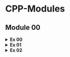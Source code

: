 # **CPP-Modules**

## **Module 00**

<details>
  <summary><b>Ex 00</b></summary>
    
  - <b>Objectives</b>
  - <details>
    <summary><b>Basic ostream</b></summary>
      <br>std::cout (Console Output) to sends formatted output to stdout.

    <br>How to use:
  
        std::cout << "Hello World" << std::endl;
    
    Output:
    
        Hello World
  
    Useful Links:
  
    https://cplusplus.com/reference/iostream/cout/
    </details>
  </details>

<details>
  <summary><b>Ex 01</b></summary>

  - <b>Objectives</b>
  - <details>
    <summary><b>Basic istream</b></summary>
      <br>std::cin (Console Input) used to get user input from an external source.
  
    <br>How to use:
    
        std::cin >> name;
        std::cout << "Hello " << name << std::endl;
  
    Input:
  
        icaldas
  
    Output:
  
        Hello icaldas
  
    Useful Links:
  
    https://cplusplus.com/reference/iostream/cin/
    </details>
  - <details>
    <summary><b>Basic string</b></summary>
      <br>std::string is a class that defines objects that be represented as a stream of characters. 
  
    <br>How to use:
  
        std::string name = "icaldas";
        std::cout << "Hello " << name << std::endl;
  
    Output:
  
        Hello icaldas
  
    Useful Links:
  
  
    https://cplusplus.com/reference/string/string/ 
    </details>
  - <details>
    <summary><b>How to use the setw() function</b></summary>
      <br>std::setw used to sets the ios library field width or specifies the minimum number of character positions a variable will consume.
  
    <br>How to use:
  
        std::cout << '|' << std::setw(10) << "Hello" << '|' << std::endl;
        std::cout << '|' << std::setw(10) << "World!!!" << '|' << std::endl;
  
    Output:
  
        |     Hello|
        |  World!!!|
  
    Useful Links:
  
    https://cplusplus.com/reference/iomanip/ 
    </details>
</details>

<details>
  <summary><b>Ex 02</b></summary>
  
  - <b>Objectives</b>
  - <details>
    <summary><b>Constructor and Destructor</b></summary>
      <br>Constructors and destructors are special member functions of classes that are used to construct and destroy class objects
  
    <br>How to use:
  
        class Book
        {
          private:
            ...
          public:
            Book(void);
            ~Book(void);
        }
    
        Book::Book(void)
        {
          std::cout << "Book Opened" << std::endl;
        }
    
        Book::~Book(void)
        {
          std::cout << "Book Closed" << std::endl;
        }
    
        int main(void)
        {
          Book littleBook;
          return 0;
        }
    
    Output:
  
        Book Opened
        Book Closed
  
    Useful Links:
  
    https://www.codementor.io/@supernerdd7/constructor-and-destructor-in-c-1r8kkogm6j 
    </details>
  - <details>
    <summary><b>Classes</b></summary>
      <br>A class is a user-defined data type that we can use in our program 
  
    <br>How to use:
  
        class Book
        {
          public:
            unsigned int pages;
        }
    
        int main(void)
        {
          Book littleBook;
          littleBook.pages = 100;
          std::cout << "littleBook has " << littleBook.pages << " pages" << std::endl;
        }
  
    Output:
  
        littleBook has 100 pages
  
    Useful Links:
  
    https://www.programiz.com/cpp-programming/object-class
    </details>
  - <details>
    <summary><b>std::time</b></summary>
      <br>std::time returns the current calendar time as an object of type time_t
  
    <br>How to use:
  
        int main()
        {
          std::time_t result = std::time(nullptr);
          std::cout << std::asctime(std::localtime(&result))
                    << result << " seconds since the Epoch\n";
        }
  
    Possible Output:
    
        Wed Sep 21 10:27:52 2011
        1316615272 seconds since the Epoch
  
    Useful Links:
  
    https://cplusplus.com/reference/ctime/time/ 
    </details>
</details>
